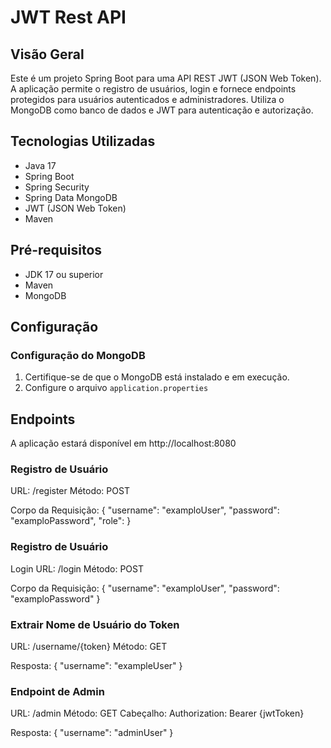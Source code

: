 # JWT Rest API

## Visão Geral
Este é um projeto Spring Boot para uma API REST JWT (JSON Web Token). A aplicação permite o registro de usuários, login e fornece endpoints protegidos para usuários autenticados e administradores. Utiliza o MongoDB como banco de dados e JWT para autenticação e autorização.
## Tecnologias Utilizadas
- Java 17
- Spring Boot
- Spring Security
- Spring Data MongoDB
- JWT (JSON Web Token)
- Maven

## Pré-requisitos
- JDK 17 ou superior
- Maven
- MongoDB

## Configuração

### Configuração do MongoDB

1. Certifique-se de que o MongoDB está instalado e em execução.
2. Configure o arquivo `application.properties`

## Endpoints
A aplicação estará disponível em http://localhost:8080

### Registro de Usuário
URL: /register
Método: POST

Corpo da Requisição:
{
  "username": "examploUser",
  "password": "examploPassword",
  "role":
}

### Registro de Usuário
Login
URL: /login
Método: POST

Corpo da Requisição:
{
  "username": "examploUser",
  "password": "examploPassword"
}

### Extrair Nome de Usuário do Token
URL: /username/{token}
Método: GET

Resposta:
{
  "username": "exampleUser"
}

### Endpoint de Admin
URL: /admin
Método: GET
Cabeçalho: Authorization: Bearer {jwtToken}

Resposta:
{
  "username": "adminUser"
}
